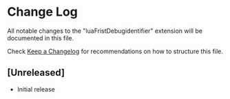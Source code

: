 # Change Log

All notable changes to the "luaFristDebugidentifier" extension will be documented in this file.

Check [Keep a Changelog](http://keepachangelog.com/) for recommendations on how to structure this file.

## [Unreleased]

- Initial release